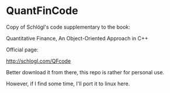 # QuantFinCode

Copy of Schlögl's code supplementary to the book:

Quantitative Finance, An Object-Oriented Approach in C++

Official page:

http://schlogl.com/QFcode

Better download it from there, this repo is rather for personal use.

However, if I find some time, I'll port it to linux here.
